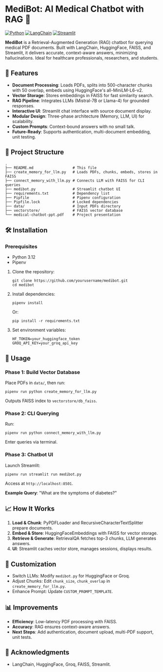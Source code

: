 # MediBot: AI Medical Chatbot with RAG 🚀

[![Python](https://img.shields.io/badge/Python-3.12-blue?logo=python&logoColor=white)](https://www.python.org/)
[![LangChain](https://img.shields.io/badge/LangChain-v0.3.26-green?logo=langchain)](https://langchain.com/)
[![Streamlit](https://img.shields.io/badge/Streamlit-v1.46.1-red?logo=streamlit)](https://streamlit.io/)


**MediBot** is a Retrieval-Augmented Generation (RAG) chatbot for querying medical PDF documents. Built with LangChain, HuggingFace, FAISS, and Streamlit, it delivers accurate, context-aware answers, minimizing hallucinations. Ideal for healthcare professionals, researchers, and students.

## 🌟 Features
- **Document Processing**: Loads PDFs, splits into 500-character chunks with 50 overlap, embeds using HuggingFace's all-MiniLM-L6-v2.
- **Vector Storage**: Stores embeddings in FAISS for fast similarity search.
- **RAG Pipeline**: Integrates LLMs (Mistral-7B or Llama-4) for grounded responses.
- **Interactive UI**: Streamlit chat interface with source document display.
- **Modular Design**: Three-phase architecture (Memory, LLM, UI) for scalability.
- **Custom Prompts**: Context-bound answers with no small talk.
- **Future-Ready**: Supports authentication, multi-document embedding, unit testing.

## 📂 Project Structure
```
.
├── README.md                  # This file
├── create_memory_for_llm.py   # Loads PDFs, chunks, embeds, stores in FAISS
├── connect_memory_with_llm.py # Connects LLM with FAISS for CLI queries
├── medibot.py                 # Streamlit chatbot UI
├── requirements.txt           # Dependency list
├── Pipfile                    # Pipenv configuration
├── Pipfile.lock               # Locked dependencies
├── data/                      # Input PDFs directory
├── vectorstore/               # FAISS vector database
└── medical-chatbot-ppt.pdf    # Project presentation
```

## 🛠️ Installation

### Prerequisites
- Python 3.12
- Pipenv

1. Clone the repository:
   ```
   git clone https://github.com/yourusername/medibot.git
   cd medibot
   ```

2. Install dependencies:
   ```
   pipenv install
   ```
   Or:
   ```
   pip install -r requirements.txt
   ```

3. Set environment variables:
   ```
   HF_TOKEN=your_huggingface_token
   GROQ_API_KEY=your_groq_api_key
   ```

## 🚀 Usage

### Phase 1: Build Vector Database
Place PDFs in `data/`, then run:
```
pipenv run python create_memory_for_llm.py
```
Outputs FAISS index to `vectorstore/db_faiss`.

### Phase 2: CLI Querying
Run:
```
pipenv run python connect_memory_with_llm.py
```
Enter queries via terminal.

### Phase 3: Chatbot UI
Launch Streamlit:
```
pipenv run streamlit run medibot.py
```
Access at `http://localhost:8501`.

**Example Query**: "What are the symptoms of diabetes?"

## 📈 How It Works
1. **Load & Chunk**: PyPDFLoader and RecursiveCharacterTextSplitter prepare documents.
2. **Embed & Store**: HuggingFaceEmbeddings with FAISS for vector storage.
3. **Retrieve & Generate**: RetrievalQA fetches top-3 chunks, LLM generates answers.
4. **UI**: Streamlit caches vector store, manages sessions, displays results.

## 🔧 Customization
- Switch LLMs: Modify `medibot.py` for HuggingFace or Groq.
- Adjust Chunks: Edit `chunk_size`, `chunk_overlap` in `create_memory_for_llm.py`.
- Enhance Prompt: Update `CUSTOM_PROMPT_TEMPLATE`.

## 📊 Improvements
- **Efficiency**: Low-latency PDF processing with FAISS.
- **Accuracy**: RAG ensures context-aware answers.
- **Next Steps**: Add authentication, document upload, multi-PDF support, unit tests.



## 🙏 Acknowledgments
- LangChain, HuggingFace, Groq, FAISS, Streamlit.

